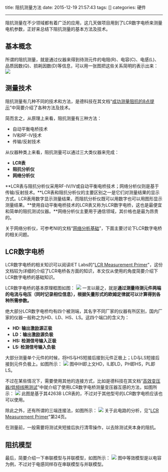 title: 阻抗测量方法
date: 2015-12-19 21:57:43
tags: []
categories: 硬件

---

阻抗测量在不少领域都有着广泛的应用，这几天做项目用到了LCR数字电桥来测量电机参数，正好来总结下阻抗测量的基本方法及技术。

<!--more-->

## 基本概念

所谓的阻抗测量，就是通过仪器来得到待测元件的电阻(R)、电容(C)、电感(L)、品质因数(Q)、损耗因数(D)等信息，可以用一张图把这些关系简明的表示出来：
![](http://7xnwyt.com1.z0.glb.clouddn.com/Circuit20151219222741.png)

## 测量技术

阻抗测量有几种不同的技术和方法，是德科技在其文档“[成功测量阻抗的8点提示](http://literature.cdn.keysight.com/litweb/pdf/5968-1947CHCN.pdf)”中简要介绍了各种方法及技术。

简而言之，从原理上来看，阻抗测量有三种方法：
- 自动平衡电桥技术
- IV和RF-IV技术
- 传输/反射技术

从仪器种类上来看，阻抗测量可以通过三大类仪器来完成：
- **LCR表**
- **阻抗分析仪**
- **网络分析仪**

**LCR表与阻抗分析仪采用RF-IV/IV或自动平衡电桥技术；网络分析仪则是基于传输/反射技术。**LCR表和阻抗分析仪的主要区别之一是它们对测量结果的显示方式。LCR表用数字显示测量结果，而阻抗分析仪既可以用数字也可以用图形显示测量结果。**使用自动平衡电桥技术的LCR表又称为LCR数字电桥，这也是最便宜和简单的阻抗测试仪器。**网络分析仪主要用于通信领域，其价格也是最为昂贵的。

关于网络分析仪，可参考NI的文档“[网络分析基础](http://www.ni.com/white-paper/11640/zhs/)”，下面主要讨论下LCR数字电桥的相关问题。

## LCR数字电桥

LCR数字电桥的相关知识可以阅读IET Labs的"[LCR Measurement Primer](http://www.ietlabs.com/pdf/application_notes/030122%20IET%20LCR%20PRIMER%201st%20Edition.pdf)"，这份文档较为详细的介绍了LCR电桥各方面的知识，本文仅从使用的角度简要介绍下LCR数字电桥的基础知识。

LCR数字电桥的基本原理框图如图：
![](http://7xnwyt.com1.z0.glb.clouddn.com/Circuit20151219223740.png)
一言以蔽之，就是**通过测量待测元件两端的电流与电压（同时记录相位信息），根据矢量形式的欧姆定律就可以计算得到各种所需参数。**

绝大部分LCR数字电桥均有四个被测端，其名字不同厂家的仪器有所区别，国内厂家的仪器一般称之为HD、LD、HS、LS。这四个端口的含义为：
- **HD: 输出激励源正极**
- **LD：输出激励源负极**
- **HS: 检测信号输入正极**
- **LS: 检测信号输入负极**

大部分测量单个元件的时候，将HS与HS短接后接到元件正极上；LD与LS短接后接到元件负极上。如图所示：
![](http://7xnwyt.com1.z0.glb.clouddn.com/Circuit20151219225036.png)
图中IH即上文HD，IL即LD，PH即HS，PL即LS。

不过在某些情况下，需要使用其他的连接方式，比如是德科技在其文档“[高效变压器/低频线圈测试](http://literature.cdn.keysight.com/litweb/pdf/5967-5377CHCN.pdf)”中就介绍了使用LCR数字电桥测量变压器互感的方法，如图所示：
![](http://7xnwyt.com1.z0.glb.clouddn.com/Circuit20151219230811.png)
此图是基于其4263B LCR表的，不过对于其他型号的LCR数字电桥应该也可以使用。

除此之外，还有所谓的三端连接法，如图所示：
![](http://7xnwyt.com1.z0.glb.clouddn.com/Circuit20151219231304.png)
关于此电路的分析，见"[LCR Measurement Primer](http://www.ietlabs.com/pdf/application_notes/030122%20IET%20LCR%20PRIMER%201st%20Edition.pdf)"第24页。

在测量前，一般需要将测试夹短接后执行清零操作，以去除测试夹本身的阻抗。

## 阻抗模型

最后，简要介绍一下串联模型与并联模型，如图所示：
![](http://7xnwyt.com1.z0.glb.clouddn.com/Circuit20151219232013.png)
图中等效模型是以电容为例，不过对于电感同样存在串联模型与并联模型。

